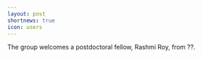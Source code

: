 ```yaml
---
layout: post
shortnews: true
icon: users
---
```


The group welcomes a postdoctoral fellow, Rashmi Roy, from ??.